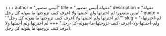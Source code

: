 +++
author = "أنيس منصور"
title = "مقولة أنيس منصور"
description = "مقولة أنيس منصور: لم اخترتها ولم أحببتها ولا اعرف كيف تزوجتها ما يقوله كل رجل."
quote = '''لم اخترتها ولم أحببتها ولا اعرف كيف تزوجتها ما يقوله كل رجل.''' 
slug = "لم-اخترتها-ولم-أحببتها-ولا-اعرف-كيف-تزوجتها-ما-يقوله-كل-رجل"
+++
لم اخترتها ولم أحببتها ولا اعرف كيف تزوجتها ما يقوله كل رجل.
